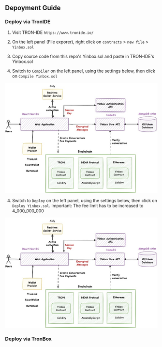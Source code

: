 ## Depoyment Guide

### Deploy via TronIDE

1. Visit TRON-IDE `https://www.tronide.io/`

2. On the left panel (File exporer), right click on `contracts` > `new file` > `Yinbox.sol`

3. Copy source code from this repo's Yinbox.sol and paste in TRON-IDE's Yinbox.sol

4. Switch to `Compiler` on the left panel, using the settings below, then click on `Compile Yinbox.sol`

<p align="center">
    <img width="600px" src="https://raw.githubusercontent.com/jnlewis/public/main/yinbox/yinbox-architecture.jpg" alt="">
</p>

4. Switch to `Deploy` on the left panel, using the settings below, then click on `Deploy Yinbox.sol`.
Important: The fee limit has to be increased to 4_000_000_000

<p align="center">
    <img width="600px" src="https://raw.githubusercontent.com/jnlewis/public/main/yinbox/yinbox-architecture.jpg" alt="">
</p>


### Deploy via TronBox


